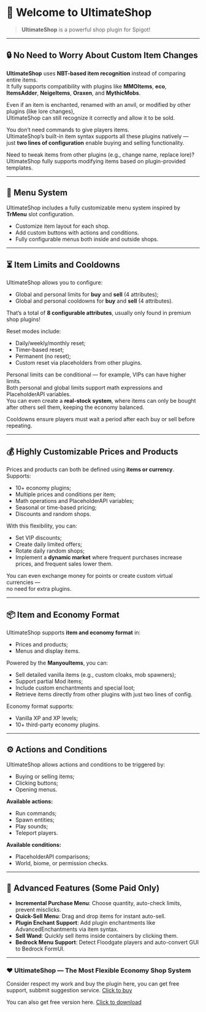 # 🛒  Welcome to **UltimateShop**

> **UltimateShop** is a powerful shop plugin for Spigot!

---

## 🔒 No Need to Worry About Custom Item Changes

**UltimateShop** uses **NBT-based item recognition** instead of comparing entire items.  
It fully supports compatibility with plugins like **MMOItems**, **eco**, **ItemsAdder**, **NeigeItems**, **Oraxen**, and **MythicMobs**.

Even if an item is enchanted, renamed with an anvil, or modified by other plugins (like lore changes),  
UltimateShop can still recognize it correctly and allow it to be sold.

You don’t need commands to give players items.  
UltimateShop’s built-in item syntax supports all these plugins natively —  
just **two lines of configuration** enable buying and selling functionality.

Need to tweak items from other plugins (e.g., change name, replace lore)?  
UltimateShop fully supports modifying items based on plugin-provided templates.

---

## 🧭 Menu System

UltimateShop includes a fully customizable menu system inspired by **TrMenu** slot configuration.

- Customize item layout for each shop.
- Add custom buttons with actions and conditions.
- Fully configurable menus both inside and outside shops.

---

## ⏳ Item Limits and Cooldowns

UltimateShop allows you to configure:
- Global and personal limits for **buy** and **sell** (4 attributes);
- Global and personal cooldowns for **buy** and **sell** (4 attributes).

That’s a total of **8 configurable attributes**, usually only found in premium shop plugins!

Reset modes include:
- Daily/weekly/monthly reset;
- Timer-based reset;
- Permanent (no reset);
- Custom reset via placeholders from other plugins.

Personal limits can be conditional — for example, VIPs can have higher limits.  
Both personal and global limits support math expressions and PlaceholderAPI variables.  
You can even create a **real-stock system**, where items can only be bought after others sell them, keeping the economy balanced.

Cooldowns ensure players must wait a period after each buy or sell before repeating.

---

## 💰 Highly Customizable Prices and Products

Prices and products can both be defined using **items or currency**.  
Supports:
- 10+ economy plugins;
- Multiple prices and conditions per item;
- Math operations and PlaceholderAPI variables;
- Seasonal or time-based pricing;
- Discounts and random shops.

With this flexibility, you can:
- Set VIP discounts;
- Create daily limited offers;
- Rotate daily random shops;
- Implement a **dynamic market** where frequent purchases increase prices, and frequent sales lower them.

You can even exchange money for points or create custom virtual currencies —  
no need for extra plugins.

---

## 📦 Item and Economy Format

UltimateShop supports **item and economy format** in:
- Prices and products;
- Menus and display items.

Powered by the **ManyouItems**, you can:
- Sell detailed vanilla items (e.g., custom cloaks, mob spawners);
- Support partial Mod items;
- Include custom enchantments and special loot;
- Retrieve items directly from other plugins with just two lines of config.

Economy format supports:
- Vanilla XP and XP levels;
- 10+ third-party economy plugins.

---

## ⚙️ Actions and Conditions

UltimateShop allows actions and conditions to be triggered by:
- Buying or selling items;
- Clicking buttons;
- Opening menus.

**Available actions:**
- Run commands;
- Spawn entities;
- Play sounds;
- Teleport players.

**Available conditions:**
- PlaceholderAPI comparisons;
- World, biome, or permission checks.

---

## 🧱 Advanced Features (Some Paid Only)

- **Incremental Purchase Menu**: Choose quantity, auto-check limits, prevent misclicks.
- **Quick-Sell Menu**: Drag and drop items for instant auto-sell.
- **Plugin Enchant Support**: Add plugin enchantments like AdvancedEnchantments via item syntax.
- **Sell Wand**: Quickly sell items inside containers by clicking them.
- **Bedrock Menu Support**: Detect Floodgate players and auto-convert GUI to Bedrock FormUI.

---

### ❤️ UltimateShop — The Most Flexible Economy Shop System


Consider respect my work and buy the plugin here, you can get free support, subbmit suggestion service. [Click to buy](https://www.spigotmc.org/resources/ultimateshop-premium-menu-dynamic-price-limits-apply-settings-sell-all-and-more-1-17-1-20.113069/)

You can also get free version here. [Click to download](https://www.spigotmc.org/resources/ultimateshop-menus-limits-apply-settings-10-directly-hook-and-more-1-17-1-20.110601/)